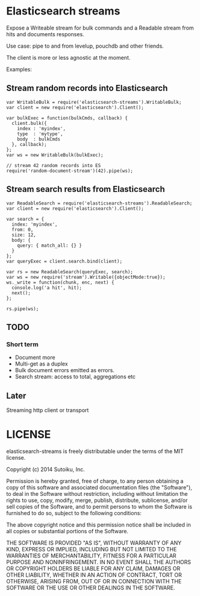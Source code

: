 # Elasticsearch streams

Expose a Writeable stream for bulk commands and a Readable stream from
hits and documents responses.

Use case: pipe to and from levelup, pouchdb and other friends.

The client is more or less agnostic at the moment.

Examples:

## Stream random records into Elasticsearch
```
var WritableBulk = require('elasticsearch-streams').WritableBulk;
var client = new require('elasticsearch').Client();

var bulkExec = function(bulkCmds, callback) {
  client.bulk({
    index : 'myindex',
    type  : 'mytype',
    body  : bulkCmds
  }, callback);
};
var ws = new WritableBulk(bulkExec);

// stream 42 random records into ES
require('random-document-stream')(42).pipe(ws);
```

## Stream search results from Elasticsearch
```
var ReadableSearch = require('elasticsearch-streams').ReadableSearch;
var client = new require('elasticsearch').Client();

var search = {
  index: 'myindex',
  from: 0,
  size: 12,
  body: {
    query: { match_all: {} }
  }
};
var queryExec = client.search.bind(client);

var rs = new ReadableSearch(queryExec, search);
var ws = new require('stream').Writable({objectMode:true});
ws._write = function(chunk, enc, next) {
  console.log('a hit', hit);
  next();
};

rs.pipe(ws);
```

## TODO
### Short term
* Document more
* Multi-get as a duplex
* Bulk document errors emitted as errors.
* Search stream: access to total, aggregations etc

## Later
Streaming http client or transport

# LICENSE
elasticsearch-streams is freely distributable under the terms of the MIT license.

Copyright (c) 2014 Sutoiku, Inc.

Permission is hereby granted, free of charge, to any person obtaining a copy of this software and associated
documentation files (the "Software"), to deal in the Software without restriction, including without limitation the
rights to use, copy, modify, merge, publish, distribute, sublicense, and/or sell copies of the Software, and to permit
persons to whom the Software is furnished to do so, subject to the following conditions:

The above copyright notice and this permission notice shall be included in all copies or substantial portions of the
Software.

THE SOFTWARE IS PROVIDED "AS IS", WITHOUT WARRANTY OF ANY KIND, EXPRESS OR IMPLIED, INCLUDING BUT NOT LIMITED TO THE
WARRANTIES OF MERCHANTABILITY, FITNESS FOR A PARTICULAR PURPOSE AND NONINFRINGEMENT. IN NO EVENT SHALL THE AUTHORS OR
COPYRIGHT HOLDERS BE LIABLE FOR ANY CLAIM, DAMAGES OR OTHER LIABILITY, WHETHER IN AN ACTION OF CONTRACT, TORT OR
OTHERWISE, ARISING FROM, OUT OF OR IN CONNECTION WITH THE SOFTWARE OR THE USE OR OTHER DEALINGS IN THE SOFTWARE.
